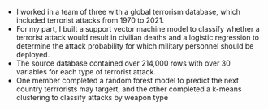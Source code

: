 - I worked in a team of three with a global terrorism database, which included terrorist attacks from 1970 to 2021. 
- For my part, I built a support vector machine model to classify whether a terrorist attack would result in civilian deaths
and a logistic regression to determine the attack probability for which military personnel should be deployed.
- The source database contained over 214,000 rows with over 30 variables for each type of terrorist attack.
- One member completed a random forest model to predict the next country terrrorists may targert, and the other completed
a k-means clustering to classify attacks by weapon type
